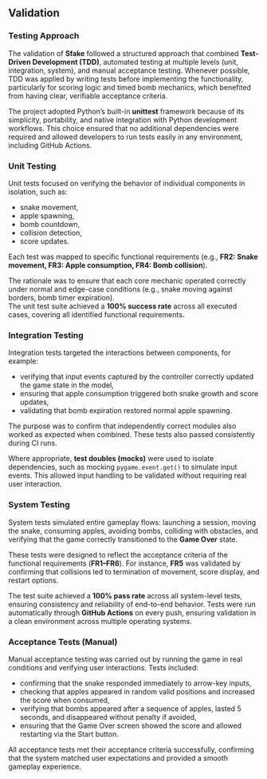 ## Validation

### Testing Approach
The validation of **Sfake** followed a structured approach that combined **Test-Driven Development (TDD)**, automated testing at multiple levels (unit, integration, system), and manual acceptance testing. Whenever possible, TDD was applied by writing tests before implementing the functionality, particularly for scoring logic and timed bomb mechanics, which benefited from having clear, verifiable acceptance criteria.

The project adopted Python’s built-in **unittest** framework because of its simplicity, portability, and native integration with Python development workflows. This choice ensured that no additional dependencies were required and allowed developers to run tests easily in any environment, including GitHub Actions.



### Unit Testing
Unit tests focused on verifying the behavior of individual components in isolation, such as:
- snake movement,  
- apple spawning,  
- bomb countdown,  
- collision detection,  
- score updates.  

Each test was mapped to specific functional requirements (e.g., **FR2: Snake movement, FR3: Apple consumption, FR4: Bomb collision**).

The rationale was to ensure that each core mechanic operated correctly under normal and edge-case conditions (e.g., snake moving against borders, bomb timer expiration).  
The unit test suite achieved a **100% success rate** across all executed cases, covering all identified functional requirements.



### Integration Testing
Integration tests targeted the interactions between components, for example:
- verifying that input events captured by the controller correctly updated the game state in the model,  
- ensuring that apple consumption triggered both snake growth and score updates,  
- validating that bomb expiration restored normal apple spawning.  

The purpose was to confirm that independently correct modules also worked as expected when combined. These tests also passed consistently during CI runs.  

Where appropriate, **test doubles (mocks)** were used to isolate dependencies, such as mocking `pygame.event.get()` to simulate input events. This allowed input handling to be validated without requiring real user interaction.



### System Testing
System tests simulated entire gameplay flows: launching a session, moving the snake, consuming apples, avoiding bombs, colliding with obstacles, and verifying that the game correctly transitioned to the **Game Over** state.

These tests were designed to reflect the acceptance criteria of the functional requirements (**FR1–FR6**). For instance, **FR5** was validated by confirming that collisions led to termination of movement, score display, and restart options.

The test suite achieved a **100% pass rate** across all system-level tests, ensuring consistency and reliability of end-to-end behavior. Tests were run automatically through **GitHub Actions** on every push, ensuring validation in a clean environment across multiple operating systems.



### Acceptance Tests (Manual)
Manual acceptance testing was carried out by running the game in real conditions and verifying user interactions. Tests included:
- confirming that the snake responded immediately to arrow-key inputs,  
- checking that apples appeared in random valid positions and increased the score when consumed,  
- verifying that bombs appeared after a sequence of apples, lasted 5 seconds, and disappeared without penalty if avoided,  
- ensuring that the Game Over screen showed the score and allowed restarting via the Start button.  

All acceptance tests met their acceptance criteria successfully, confirming that the system matched user expectations and provided a smooth gameplay experience.



